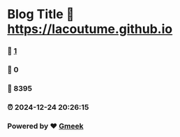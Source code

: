# Blog Title :link: https://lacoutume.github.io 
### :page_facing_up: [1](https://lacoutume.github.io/tag.html) 
### :speech_balloon: 0 
### :hibiscus: 8395 
### :alarm_clock: 2024-12-24 20:26:15 
### Powered by :heart: [Gmeek](https://github.com/Meekdai/Gmeek)
